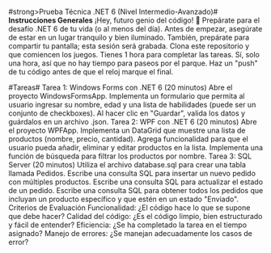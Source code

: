 #strong>Prueba Técnica .NET 6 (Nivel Intermedio-Avanzado)#
__Instrucciones Generales__
¡Hey, futuro genio del código! 🚀 Prepárate para el desafío .NET 6 de tu vida (o al menos del día). Antes de empezar, asegúrate de estar en un lugar tranquilo y bien iluminado. También, prepárate para compartir tu pantalla; esta sesión será grabada.
Clona este repositorio y que comiencen los juegos.
Tienes 1 hora para completar las tareas. Sí, solo una hora, así que no hay tiempo para paseos por el parque.
Haz un "push" de tu código antes de que el reloj marque el final.

#Tareas#
Tarea 1: Windows Forms con .NET 6 (20 minutos)
Abre el proyecto WindowsFormsApp.
Implementa un formulario que permita al usuario ingresar su nombre, edad y una lista de habilidades (puede ser un conjunto de checkboxes).
Al hacer clic en "Guardar", valida los datos y guárdalos en un archivo .json.
Tarea 2: WPF con .NET 6 (20 minutos)
Abre el proyecto WPFApp.
Implementa un DataGrid que muestre una lista de productos (nombre, precio, cantidad).
Agrega funcionalidad para que el usuario pueda añadir, eliminar y editar productos en la lista.
Implementa una función de búsqueda para filtrar los productos por nombre.
Tarea 3: SQL Server (20 minutos)
Utiliza el archivo database.sql para crear una tabla llamada Pedidos.
Escribe una consulta SQL para insertar un nuevo pedido con múltiples productos.
Escribe una consulta SQL para actualizar el estado de un pedido.
Escribe una consulta SQL para obtener todos los pedidos que incluyan un producto específico y que estén en un estado "Enviado".
Criterios de Evaluación
Funcionalidad: ¿El código hace lo que se supone que debe hacer?
Calidad del código: ¿Es el código limpio, bien estructurado y fácil de entender?
Eficiencia: ¿Se ha completado la tarea en el tiempo asignado?
Manejo de errores: ¿Se manejan adecuadamente los casos de error?
